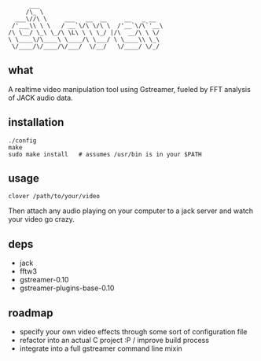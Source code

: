 ```
      ___
     /\_ \
  ___\//\ \     ___   __  __     __   _ __
 /'___\\ \ \   / __`\/\ \/\ \  /'__`\/\`'__\
/\ \__/ \_\ \_/\ \L\ \ \ \_/ |/\  __/\ \ \/
\ \____\/\____\ \____/\ \___/ \ \____\\ \_\
 \/____/\/____/\/___/  \/__/   \/____/ \/_/

```

## what

A realtime video manipulation tool using Gstreamer, fueled by FFT analysis of JACK audio data.

## installation

```
./config
make
sudo make install   # assumes /usr/bin is in your $PATH
```

## usage
```
clover /path/to/your/video
```
Then attach any audio playing on your computer to a jack server and watch your video go crazy.

## deps

- jack
- fftw3
- gstreamer-0.10
- gstreamer-plugins-base-0.10

## roadmap

- specify your own video effects through some sort of configuration file
- refactor into an actual C project :P / improve build process
- integrate into a full gstreamer command line mixin
